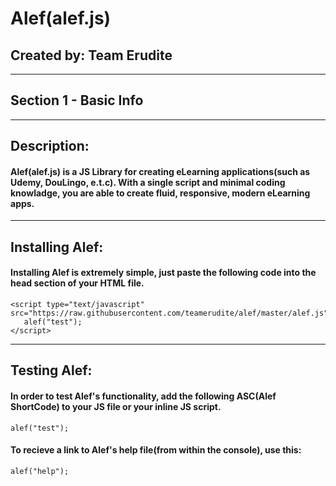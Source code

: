 # Alef(alef.js)

## Created by: Team Erudite

---
## Section 1 - Basic Info
---

## Description:

#### Alef(alef.js) is a JS Library for creating eLearning applications(such as Udemy, DouLingo, e.t.c). With a single script and minimal coding knowladge, you are able to create fluid, responsive, modern eLearning apps.

---

## Installing Alef:

#### Installing Alef is extremely simple, just paste the following code into the head section of your HTML file.

```
<script type="text/javascript" src="https://raw.githubusercontent.com/teamerudite/alef/master/alef.js">
   alef("test");
</script>
```

---

## Testing Alef:

#### In order to test Alef's functionality, add the following ASC(Alef ShortCode) to your JS file or your inline JS script.

```alef("test");```

#### To recieve a link to Alef's help file(from within the console), use this:

```alef("help");```
